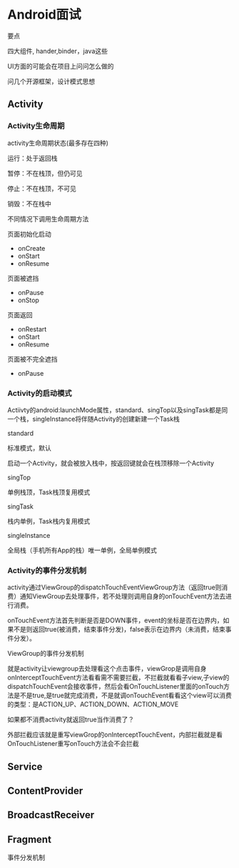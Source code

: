 # Android面试

要点

四大组件, hander,binder，java这些

UI方面的可能会在项目上问问怎么做的

问几个开源框架，设计模式思想

## Activity

### Activity生命周期

activity生命周期状态(最多存在四种)

运行：处于返回栈

暂停：不在栈顶，但仍可见

停止：不在栈顶，不可见

销毁：不在栈中

不同情况下调用生命周期方法

页面初始化启动

*   onCreate
*   onStart
*   onResume

页面被遮挡

*   onPause
*   onStop

页面返回

*   onRestart
*   onStart
*   onResume

页面被不完全遮挡

*   onPause

### Activity的启动模式

Actiivty的android\:launchMode属性，standard、singTop以及singTask都是同一个栈，singleInstance将伴随Activity的创建新建一个Task栈

standard

标准模式，默认

启动一个Activity，就会被放入栈中，按返回键就会在栈顶移除一个Activity

singTop

单例栈顶，Task栈顶复用模式

singTask

栈内单例，Task栈内复用模式

singleInstance

全局栈（手机所有App的栈）唯一单例，全局单例模式

### Activity的事件分发机制

activity通过ViewGroup的dispatchTouchEventViewGroup方法（返回true则消费）通知ViewGroup去处理事件，若不处理则调用自身的onTouchEvent方法去进行消费。

onTouchEvent方法首先判断是否是DOWN事件，event的坐标是否在边界内，如果不是则返回true(被消费，结束事件分发)，false表示在边界内（未消费，结束事件分发）。

ViewGroup的事件分发机制

就是activity让viewgroup去处理看这个点击事件，viewGrop是调用自身onInterceptTouchEvent方法看看需不需要拦截，不拦截就看看子view,子view的dispatchTouchEvent会接收事件，然后会看OnTouchListener里面的onTouch方法是不是true,是true就完成消费，不是就调onTouchEvent看看这个view可以消费的类型：是ACTION\_UP、ACTION\_DOWN、ACTION\_MOVE

如果都不消费activity就返回true当作消费了？

外部拦截应该就是重写viewGrop的onInterceptTouchEvent，内部拦截就是看OnTouchListener重写onTouch方法会不会拦截

## Service

## ContentProvider

## BroadcastReceiver

## Fragment

事件分发机制

